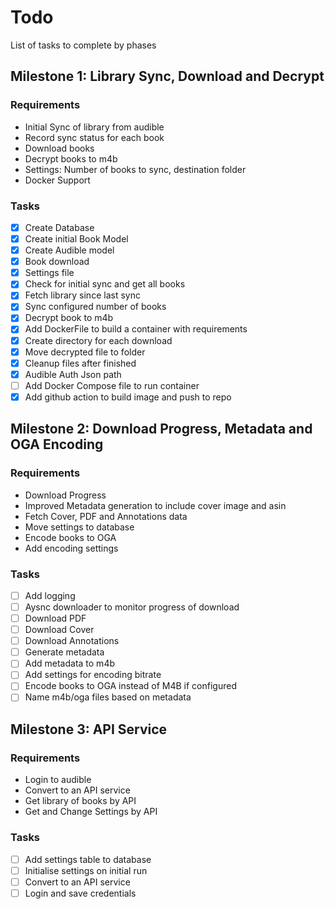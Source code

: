 # Todo

List of tasks to complete by phases

## Milestone 1: Library Sync, Download and Decrypt

### Requirements

- Initial Sync of library from audible
- Record sync status for each book
- Download books
- Decrypt books to m4b
- Settings: Number of books to sync, destination folder
- Docker Support

### Tasks

- [x] Create Database
- [x] Create initial Book Model
- [x] Create Audible model
- [x] Book download
- [x] Settings file
- [x] Check for initial sync and get all books
- [x] Fetch library since last sync
- [x] Sync configured number of books
- [x] Decrypt book to m4b
- [x] Add DockerFile to build a container with requirements
- [x] Create directory for each download
- [x] Move decrypted file to folder
- [x] Cleanup files after finished
- [x] Audible Auth Json path
- [ ] Add Docker Compose file to run container
- [x] Add github action to build image and push to repo

## Milestone 2: Download Progress, Metadata and OGA Encoding

### Requirements

- Download Progress
- Improved Metadata generation to include cover image and asin
- Fetch Cover, PDF and Annotations data
- Move settings to database
- Encode books to OGA 
- Add encoding settings

### Tasks

- [ ] Add logging
- [ ] Aysnc downloader to monitor progress of download
- [ ] Download PDF
- [ ] Download Cover
- [ ] Download Annotations
- [ ] Generate metadata
- [ ] Add metadata to m4b
- [ ] Add settings for encoding bitrate
- [ ] Encode books to OGA instead of M4B if configured
- [ ] Name m4b/oga files based on metadata

## Milestone 3: API Service

### Requirements

- Login to audible
- Convert to an API service
- Get library of books by API
- Get and Change Settings by API

### Tasks

- [ ] Add settings table to database
- [ ] Initialise settings on initial run
- [ ] Convert to an API service
- [ ] Login and save credentials
